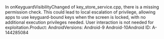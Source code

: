 In onKeyguardVisibilityChanged of key_store_service.cpp, there is a missing permission check. This could lead to local escalation of privilege, allowing apps to use keyguard-bound keys when the screen is locked, with no additional execution privileges needed. User interaction is not needed for exploitation.Product: AndroidVersions: Android-9 Android-10Android ID: A-144285084